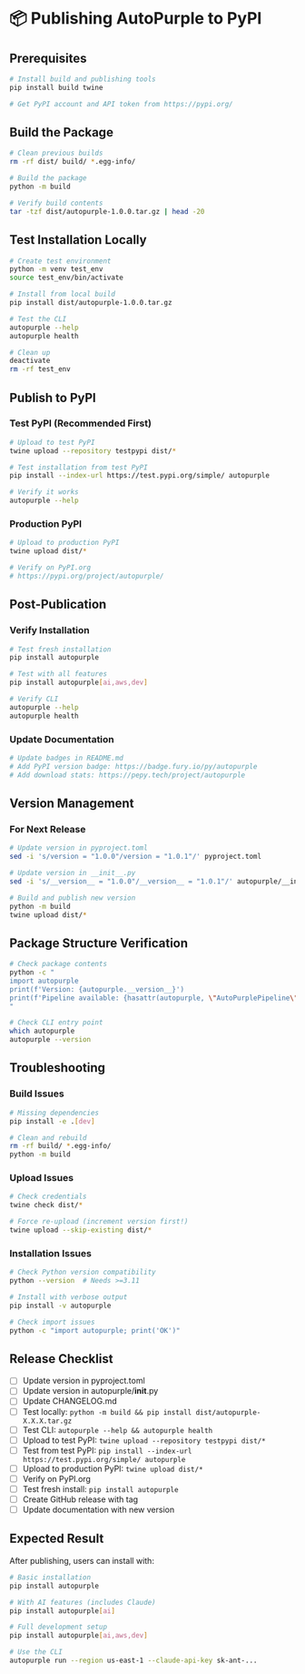 # 📦 Publishing AutoPurple to PyPI

## Prerequisites

```bash
# Install build and publishing tools
pip install build twine

# Get PyPI account and API token from https://pypi.org/
```

## Build the Package

```bash
# Clean previous builds
rm -rf dist/ build/ *.egg-info/

# Build the package
python -m build

# Verify build contents
tar -tzf dist/autopurple-1.0.0.tar.gz | head -20
```

## Test Installation Locally

```bash
# Create test environment
python -m venv test_env
source test_env/bin/activate

# Install from local build
pip install dist/autopurple-1.0.0.tar.gz

# Test the CLI
autopurple --help
autopurple health

# Clean up
deactivate
rm -rf test_env
```

## Publish to PyPI

### Test PyPI (Recommended First)

```bash
# Upload to test PyPI
twine upload --repository testpypi dist/*

# Test installation from test PyPI  
pip install --index-url https://test.pypi.org/simple/ autopurple

# Verify it works
autopurple --help
```

### Production PyPI

```bash
# Upload to production PyPI
twine upload dist/*

# Verify on PyPI.org
# https://pypi.org/project/autopurple/
```

## Post-Publication

### Verify Installation

```bash
# Test fresh installation
pip install autopurple

# Test with all features
pip install autopurple[ai,aws,dev]

# Verify CLI
autopurple --help
autopurple health
```

### Update Documentation

```bash
# Update badges in README.md
# Add PyPI version badge: https://badge.fury.io/py/autopurple
# Add download stats: https://pepy.tech/project/autopurple
```

## Version Management

### For Next Release

```bash
# Update version in pyproject.toml
sed -i 's/version = "1.0.0"/version = "1.0.1"/' pyproject.toml

# Update version in __init__.py
sed -i 's/__version__ = "1.0.0"/__version__ = "1.0.1"/' autopurple/__init__.py

# Build and publish new version
python -m build
twine upload dist/*
```

## Package Structure Verification

```bash
# Check package contents
python -c "
import autopurple
print(f'Version: {autopurple.__version__}')
print(f'Pipeline available: {hasattr(autopurple, \"AutoPurplePipeline\")}')
"

# Check CLI entry point
which autopurple
autopurple --version
```

## Troubleshooting

### Build Issues
```bash
# Missing dependencies
pip install -e .[dev]

# Clean and rebuild
rm -rf build/ *.egg-info/
python -m build
```

### Upload Issues
```bash
# Check credentials
twine check dist/*

# Force re-upload (increment version first!)
twine upload --skip-existing dist/*
```

### Installation Issues
```bash
# Check Python version compatibility
python --version  # Needs >=3.11

# Install with verbose output
pip install -v autopurple

# Check import issues
python -c "import autopurple; print('OK')"
```

## Release Checklist

- [ ] Update version in pyproject.toml
- [ ] Update version in autopurple/__init__.py  
- [ ] Update CHANGELOG.md
- [ ] Test locally: `python -m build && pip install dist/autopurple-X.X.X.tar.gz`
- [ ] Test CLI: `autopurple --help && autopurple health`
- [ ] Upload to test PyPI: `twine upload --repository testpypi dist/*`
- [ ] Test from test PyPI: `pip install --index-url https://test.pypi.org/simple/ autopurple`
- [ ] Upload to production PyPI: `twine upload dist/*`
- [ ] Verify on PyPI.org
- [ ] Test fresh install: `pip install autopurple`
- [ ] Create GitHub release with tag
- [ ] Update documentation with new version

## Expected Result

After publishing, users can install with:

```bash
# Basic installation
pip install autopurple

# With AI features (includes Claude)
pip install autopurple[ai]

# Full development setup
pip install autopurple[ai,aws,dev]

# Use the CLI
autopurple run --region us-east-1 --claude-api-key sk-ant-...
```
